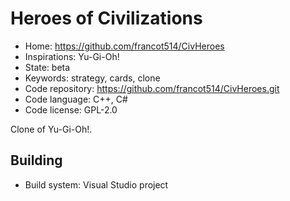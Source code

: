 # Heroes of Civilizations

- Home: https://github.com/francot514/CivHeroes
- Inspirations: Yu-Gi-Oh!
- State: beta
- Keywords: strategy, cards, clone
- Code repository: https://github.com/francot514/CivHeroes.git
- Code language: C++, C#
- Code license: GPL-2.0

Clone of Yu-Gi-Oh!.

## Building

- Build system: Visual Studio project
